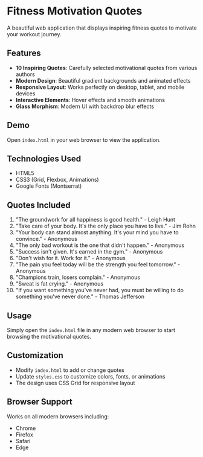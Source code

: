 # Fitness Motivation Quotes

A beautiful web application that displays inspiring fitness quotes to motivate your workout journey.

## Features

- **10 Inspiring Quotes**: Carefully selected motivational quotes from various authors
- **Modern Design**: Beautiful gradient backgrounds and animated effects
- **Responsive Layout**: Works perfectly on desktop, tablet, and mobile devices
- **Interactive Elements**: Hover effects and smooth animations
- **Glass Morphism**: Modern UI with backdrop blur effects

## Demo

Open `index.html` in your web browser to view the application.

## Technologies Used

- HTML5
- CSS3 (Grid, Flexbox, Animations)
- Google Fonts (Montserrat)

## Quotes Included

1. "The groundwork for all happiness is good health." - Leigh Hunt
2. "Take care of your body. It's the only place you have to live." - Jim Rohn
3. "Your body can stand almost anything. It's your mind you have to convince." - Anonymous
4. "The only bad workout is the one that didn't happen." - Anonymous
5. "Success isn't given. It's earned in the gym." - Anonymous
6. "Don't wish for it. Work for it." - Anonymous
7. "The pain you feel today will be the strength you feel tomorrow." - Anonymous
8. "Champions train, losers complain." - Anonymous
9. "Sweat is fat crying." - Anonymous
10. "If you want something you've never had, you must be willing to do something you've never done." - Thomas Jefferson

## Usage

Simply open the `index.html` file in any modern web browser to start browsing the motivational quotes.

## Customization

- Modify `index.html` to add or change quotes
- Update `styles.css` to customize colors, fonts, or animations
- The design uses CSS Grid for responsive layout

## Browser Support

Works on all modern browsers including:
- Chrome
- Firefox
- Safari
- Edge